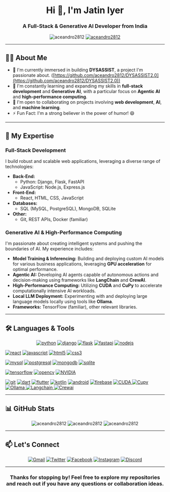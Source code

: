 <h1 align="center">Hi 👋, I'm Jatin Iyer</h1>
<h3 align="center">A Full-Stack & Generative AI Developer from India</h3>

<p align="center">
  <img src="https://komarev.com/ghpvc/?username=aceandro2812&label=Profile%20views&color=0e75b6&style=flat" alt="aceandro2812" />
  <a href="https://github.com/ryo-ma/github-profile-trophy">
    <img src="https://github-profile-trophy.vercel.app/?username=aceandro2812" alt="aceandro2812" />
  </a>
</p>

---

## 👨‍💻 About Me

- 🔭 I'm currently immersed in building **DYSASSIST**, a project I'm passionate about. ([https://github.com/aceandro2812/DYSASSIST2.0](https://github.com/aceandro2812/DYSASSIST2.0))
- 🌱 I'm constantly learning and expanding my skills in **full-stack development** and **Generative AI**, with a particular focus on **Agentic AI** and **high-performance computing**.
- 🤝 I'm open to collaborating on projects involving **web development**, **AI**, and **machine learning**.
- ⚡ Fun Fact: I'm a strong believer in the power of humor! 😄

---

## 🚀 My Expertise

### Full-Stack Development

I build robust and scalable web applications, leveraging a diverse range of technologies:

-   **Back-End:**
    -   Python: Django, Flask, FastAPI
    -   JavaScript: Node.js, Express.js
-   **Front-End:**
    -   React, HTML, CSS, JavaScript
-   **Databases:**
    -   SQL (MySQL, PostgreSQL), MongoDB, SQLite
-   **Other:**
    -   Git, REST APIs, Docker (familiar)

### Generative AI & High-Performance Computing

I'm passionate about creating intelligent systems and pushing the boundaries of AI. My experience includes:

-   **Model Training & Inferencing:** Building and deploying custom AI models for various business applications, leveraging **GPU acceleration** for optimal performance.
-   **Agentic AI:** Developing AI agents capable of autonomous actions and decision-making using frameworks like **LangChain** and **CrewAI**.
-   **High-Performance Computing:** Utilizing **CUDA** and **CuPy** to accelerate computationally intensive AI workloads.
-   **Local LLM Deployment:** Experimenting with and deploying large language models locally using tools like **Ollama**.
-   **Frameworks:** TensorFlow (familiar), other relevant libraries.

---

## 🛠️ Languages & Tools

<p align="center">
  <a href="https://www.python.org/" target="_blank" title="Python"><img src="https://img.shields.io/badge/-Python-3776AB?style=for-the-badge&logo=python&logoColor=white" alt="python"/></a>
  <a href="https://www.djangoproject.com/" target="_blank" title="Django"><img src="https://img.shields.io/badge/-Django-092E20?style=for-the-badge&logo=django&logoColor=white" alt="django"/></a>
  <a href="https://flask.palletsprojects.com/" target="_blank" title="Flask"><img src="https://img.shields.io/badge/-Flask-000000?style=for-the-badge&logo=flask&logoColor=white" alt="flask"/></a>
  <a href="https://fastapi.tiangolo.com/" target="_blank" title="FastAPI"><img src="https://img.shields.io/badge/-FastAPI-009688?style=for-the-badge&logo=fastapi&logoColor=white" alt="fastapi"/></a>
  <a href="https://nodejs.org" target="_blank" title="Node.js"><img src="https://img.shields.io/badge/-Node.js-339933?style=for-the-badge&logo=node.js&logoColor=white" alt="nodejs"/></a>

  <a href="https://reactjs.org/" target="_blank" title="React"><img src="https://img.shields.io/badge/-React-61DAFB?style=for-the-badge&logo=react&logoColor=black" alt="react"/></a>
  <a href="https://developer.mozilla.org/en-US/docs/Web/JavaScript" target="_blank" title="JavaScript"><img src="https://img.shields.io/badge/-JavaScript-F7DF1E?style=for-the-badge&logo=javascript&logoColor=black" alt="javascript"/></a>
  <a href="https://www.w3.org/html/" target="_blank" title="HTML5"><img src="https://img.shields.io/badge/-HTML5-E34F26?style=for-the-badge&logo=html5&logoColor=white" alt="html5"/></a>
  <a href="https://www.w3schools.com/css/" target="_blank" title="CSS3"><img src="https://img.shields.io/badge/-CSS3-1572B6?style=for-the-badge&logo=css3&logoColor=white" alt="css3"/></a>

  <a href="https://www.mysql.com/" target="_blank" title="MySQL"><img src="https://img.shields.io/badge/-MySQL-4479A1?style=for-the-badge&logo=mysql&logoColor=white" alt="mysql"/></a>
  <a href="https://www.postgresql.org" target="_blank" title="PostgreSQL"><img src="https://img.shields.io/badge/-PostgreSQL-336791?style=for-the-badge&logo=postgresql&logoColor=white" alt="postgresql"/></a>
  <a href="https://www.mongodb.com/" target="_blank" title="MongoDB"><img src="https://img.shields.io/badge/-MongoDB-47A248?style=for-the-badge&logo=mongodb&logoColor=white" alt="mongodb"/></a>
  <a href="https://www.sqlite.org/" target="_blank" title="SQLite"><img src="https://img.shields.io/badge/-SQLite-003B57?style=for-the-badge&logo=sqlite&logoColor=white" alt="sqlite"/></a>

  <a href="https://www.tensorflow.org" target="_blank" title="TensorFlow"><img src="https://img.shields.io/badge/-TensorFlow-FF6F00?style=for-the-badge&logo=tensorflow&logoColor=white" alt="tensorflow"/></a>
  <a href="https://opencv.org/" target="_blank" title="OpenCV"><img src="https://img.shields.io/badge/-OpenCV-27338e?style=for-the-badge&logo=opencv&logoColor=white" alt="opencv"/></a>
    <a href="https://www.nvidia.com/en-us/" target="_blank" title="NVIDIA"><img src="https://img.shields.io/badge/NVIDIA-76B900?style=for-the-badge&logo=nvidia&logoColor=white" alt="NVIDIA"/></a>

  <a href="https://git-scm.com/" target="_blank" title="Git"><img src="https://img.shields.io/badge/-Git-F05032?style=for-the-badge&logo=git&logoColor=white" alt="git"/></a>
  <a href="https://dart.dev" target="_blank" title="Dart"><img src="https://img.shields.io/badge/-Dart-0175C2?style=for-the-badge&logo=dart&logoColor=white" alt="dart"/></a>
  <a href="https://flutter.dev" target="_blank" title="Flutter"><img src="https://img.shields.io/badge/-Flutter-02569B?style=for-the-badge&logo=flutter&logoColor=white" alt="flutter"/></a>
  <a href="https://kotlinlang.org" target="_blank" title="Kotlin"><img src="https://img.shields.io/badge/-Kotlin-7F52FF?style=for-the-badge&logo=kotlin&logoColor=white" alt="kotlin"/></a>
  <a href="https://developer.android.com" target="_blank" title="Android"><img src="https://img.shields.io/badge/-Android-3DDC84?style=for-the-badge&logo=android&logoColor=white" alt="android"/></a>
  <a href="https://firebase.google.com/" target="_blank" title="Firebase"><img src="https://img.shields.io/badge/-Firebase-FFCA28?style=for-the-badge&logo=firebase&logoColor=black" alt="firebase"/></a>
      <a href="https://developer.nvidia.com/cuda-zone" target="_blank" rel="noreferrer" title="CUDA"> <img src="https://img.shields.io/badge/CUDA-76B900?style=for-the-badge&logo=nvidia&logoColor=white" alt="CUDA" /> </a>
    <a href="https://cupy.dev/" target="_blank" rel="noreferrer" title="Cupy"> <img src="https://img.shields.io/badge/CuPy-000000?style=for-the-badge&logo=python&logoColor=white" alt="Cupy" /> </a>
    <a href="https://ollama.ai/" target="_blank" rel="noreferrer" title="Ollama"> <img src="https://img.shields.io/badge/Ollama-000000?style=for-the-badge&logo=docker&logoColor=#0db7ed" alt="Ollama" /> </a>
     <a href="https://www.langchain.com/" target="_blank" rel="noreferrer" title="Langchain"> <img src="https://img.shields.io/badge/LangChain-009688?style=for-the-badge&logo=python&logoColor=white" alt="Langchain" /> </a>
      <a href="https://crewai.com/" target="_blank" rel="noreferrer" title="Crewai"> <img src="https://img.shields.io/badge/CrewAI-009688?style=for-the-badge&logo=python&logoColor=white" alt="Crewai" /> </a>

</p>

---

## 📊 GitHub Stats

<p align="center">
  <img src="https://github-readme-stats.vercel.app/api?username=aceandro2812&show_icons=true&locale=en&theme=tokyonight" alt="aceandro2812" />
  <img src="https://github-readme-stats.vercel.app/api/top-langs?username=aceandro2812&show_icons=true&locale=en&layout=compact&theme=tokyonight" alt="aceandro2812" />
  <img src="https://github-readme-streak-stats.herokuapp.com/?user=aceandro2812&theme=tokyonight" alt="aceandro2812" />
</p>

---

## 📫 Let's Connect

<p align="center">
  <a href="mailto:jatin096@gmail.com" title="Email"><img src="https://img.shields.io/badge/Gmail-EA4335?style=for-the-badge&logo=gmail&logoColor=white" alt="Gmail" /></a>
  <a href="https://twitter.com/gpsharma0906" target="blank" title="Twitter"><img src="https://img.shields.io/badge/Twitter-1DA1F2?style=for-the-badge&logo=twitter&logoColor=white" alt="Twitter" /></a>
  <a href="https://fb.com/jatin iyer" target="blank" title="Facebook"><img src="https://img.shields.io/badge/Facebook-1877F2?style=for-the-badge&logo=facebook&logoColor=white" alt="Facebook" /></a>
  <a href="https://instagram.com/jatiniyer09" target="blank" title="Instagram"><img src="https://img.shields.io/badge/Instagram-E4405F?style=for-the-badge&logo=instagram&logoColor=white" alt="Instagram" /></a>
  <a href="https://discord.gg/babubhaiya2812#2796" target="blank" title="Discord"><img src="https://img.shields.io/badge/Discord-7289DA?style=for-the-badge&logo=discord&logoColor=white" alt="Discord" /></a>
</p>

---

<h3 align="center">
  Thanks for stopping by! Feel free to explore my repositories and reach out if you have any questions or collaboration ideas.
</h3>
